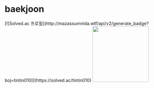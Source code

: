 # baekjoon

<p>
  [![Solved.ac 프로필](http://mazassumnida.wtf/api/v2/generate_badge?boj=tintin010)](https://solved.ac/tintin010)
  <img height="180em" src="https://github-readme-stats.vercel.app/api/top-langs/?username=tintin010&layout=compact&bg_color=30,e96443,904e95&title_color=fff&text_color=fff">
</p>
